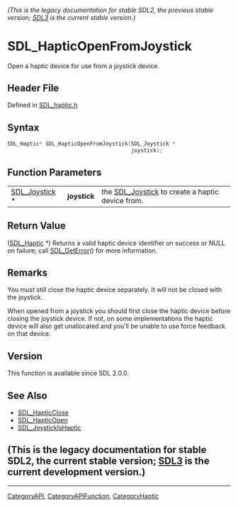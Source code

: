 ###### (This is the legacy documentation for stable SDL2, the previous stable version; [SDL3](https://wiki.libsdl.org/SDL3/) is the current stable version.)
# SDL_HapticOpenFromJoystick

Open a haptic device for use from a joystick device.

## Header File

Defined in [SDL_haptic.h](https://github.com/libsdl-org/SDL/blob/SDL2/include/SDL_haptic.h)

## Syntax

```c
SDL_Haptic* SDL_HapticOpenFromJoystick(SDL_Joystick *
                                       joystick);
```

## Function Parameters

|                                |              |                                                                  |
| ------------------------------ | ------------ | ---------------------------------------------------------------- |
| [SDL_Joystick](SDL_Joystick) * | **joystick** | the [SDL_Joystick](SDL_Joystick) to create a haptic device from. |

## Return Value

([SDL_Haptic](SDL_Haptic) *) Returns a valid haptic device identifier on
success or NULL on failure; call [SDL_GetError](SDL_GetError)() for more
information.

## Remarks

You must still close the haptic device separately. It will not be closed
with the joystick.

When opened from a joystick you should first close the haptic device before
closing the joystick device. If not, on some implementations the haptic
device will also get unallocated and you'll be unable to use force feedback
on that device.

## Version

This function is available since SDL 2.0.0.

## See Also

- [SDL_HapticClose](SDL_HapticClose)
- [SDL_HapticOpen](SDL_HapticOpen)
- [SDL_JoystickIsHaptic](SDL_JoystickIsHaptic)


## (This is the legacy documentation for stable SDL2, the current stable version; [SDL3](https://wiki.libsdl.org/SDL3/) is the current development version.)



----
[CategoryAPI](CategoryAPI), [CategoryAPIFunction](CategoryAPIFunction), [CategoryHaptic](CategoryHaptic)

